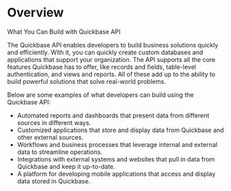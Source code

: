 # Overview

What You Can Build with Quickbase API

The Quickbase API enables developers to build business solutions quickly and efficiently. With it, you can quickly create custom databases and applications that support your organization. The API supports all the core features Quickbase has to offer, like records and fields, table-level authentication, and views and reports. All of these add up to the ability to build powerful solutions that solve real-world problems.

Below are some examples of what developers can build using the Quickbase API:

- Automated reports and dashboards that present data from different sources in different ways.
- Customized applications that store and display data from Quickbase and other external sources.
- Workflows and business processes that leverage internal and external data to streamline operations.
- Integrations with external systems and websites that pull in data from Quickbase and keep it up-to-date.
- A platform for developing mobile applications that access and display data stored in Quickbase.
